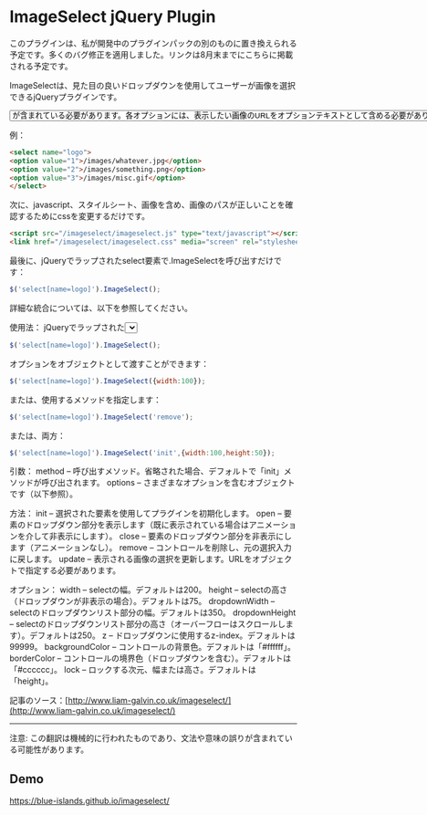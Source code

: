 # ImageSelect jQuery Plugin

このプラグインは、私が開発中のプラグインパックの別のものに置き換えられる予定です。多くのバグ修正を適用しました。リンクは8月末までにこちらに掲載される予定です。

ImageSelectは、見た目の良いドロップダウンを使用してユーザーが画像を選択できるjQueryプラグインです。

<select>を持っている必要があり、その中には1つ以上の<option>が含まれている必要があります。各オプションには、表示したい画像のURLをオプションテキストとして含める必要があります。オプションの値は任意のものにできます。

例：

```html
<select name="logo"> 
<option value="1">/images/whatever.jpg</option>
<option value="2">/images/something.png</option>
<option value="3">/images/misc.gif</option> 
</select>
```

次に、javascript、スタイルシート、画像を含め、画像のパスが正しいことを確認するためにcssを変更するだけです。

```html
<script src="/imageselect/imageselect.js" type="text/javascript"></script>
<link href="/imageselect/imageselect.css" media="screen" rel="stylesheet" type="text/css" />
```

最後に、jQueryでラップされたselect要素で.ImageSelectを呼び出すだけです：

```javascript
$('select[name=logo]').ImageSelect();
```

詳細な統合については、以下を参照してください。

使用法：
jQueryでラップされた<select>要素でImageSelectを呼び出す必要があります：

```javascript
$('select[name=logo]').ImageSelect();
```

オプションをオブジェクトとして渡すことができます：

```javascript
$('select[name=logo]').ImageSelect({width:100});
```

または、使用するメソッドを指定します：

```javascript
$('select[name=logo]').ImageSelect('remove');
```

または、両方：

```javascript
$('select[name=logo]').ImageSelect('init',{width:100,height:50});
```

引数：
method – 呼び出すメソッド。省略された場合、デフォルトで「init」メソッドが呼び出されます。
options – さまざまなオプションを含むオブジェクトです（以下参照）。

方法：
init – 選択された要素を使用してプラグインを初期化します。
open – 要素のドロップダウン部分を表示します（既に表示されている場合はアニメーションを介して非表示にします）。
close – 要素のドロップダウン部分を非表示にします（アニメーションなし）。
remove – コントロールを削除し、元の選択入力に戻します。
update – 表示される画像の選択を更新します。URLをオブジェクトで指定する必要があります。

オプション：
width – selectの幅。デフォルトは200。
height – selectの高さ（ドロップダウンが非表示の場合）。デフォルトは75。
dropdownWidth – selectのドロップダウンリスト部分の幅。デフォルトは350。
dropdownHeight – selectのドロップダウンリスト部分の高さ（オーバーフローはスクロールします）。デフォルトは250。
z – ドロップダウンに使用するz-index。デフォルトは99999。
backgroundColor – コントロールの背景色。デフォルトは「#ffffff」。
borderColor – コントロールの境界色（ドロップダウンを含む）。デフォルトは「#cccccc」。
lock – ロックする次元、幅または高さ。デフォルトは「height」。

記事のソース：[http://www.liam-galvin.co.uk/imageselect/](http://www.liam-galvin.co.uk/imageselect/)

--- 

注意: この翻訳は機械的に行われたものであり、文法や意味の誤りが含まれている可能性があります。

## Demo
https://blue-islands.github.io/imageselect/
